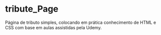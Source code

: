 # tribute_Page
Página de tributo simples, colocando em prática conhecimento de HTML e CSS com base em aulas assistidas pela Udemy.
